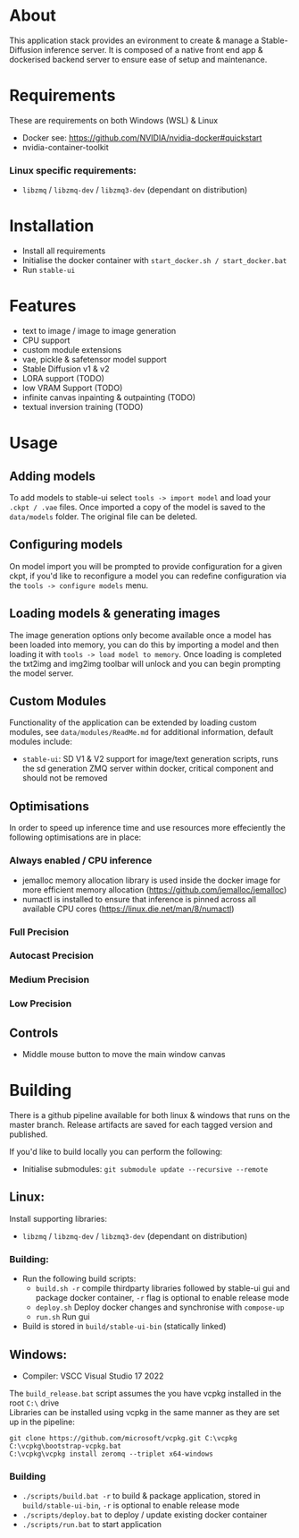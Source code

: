 # About

This application stack provides an evironment to create & manage a Stable-Diffusion inference server.
It is composed of a native front end app & dockerised backend server to ensure ease of setup and maintenance.

# Requirements

These are requirements on both Windows (WSL) & Linux

- Docker see: https://github.com/NVIDIA/nvidia-docker#quickstart
- nvidia-container-toolkit

### Linux specific requirements:

- `libzmq` / `libzmq-dev` / `libzmq3-dev` (dependant on distribution)


# Installation

- Install all requirements
- Initialise the docker container with `start_docker.sh / start_docker.bat`
- Run `stable-ui`

# Features

- text to image / image to image generation
- CPU support
- custom module extensions
- vae, pickle & safetensor model support
- Stable Diffusion v1 & v2
- LORA support (TODO)
- low VRAM Support (TODO)
- infinite canvas inpainting & outpainting (TODO)
- textual inversion training (TODO)

# Usage

## Adding models

To add models to stable-ui select `tools -> import model` and load your `.ckpt / .vae` files. Once imported a copy of the model is saved
to the `data/models` folder. The original file can be deleted.

## Configuring models

On model import you will be prompted to provide configuration for a given ckpt, if you'd like to reconfigure a model you can
redefine configuration via the `tools -> configure models` menu.

## Loading models & generating images

The image generation options only become available once a model has been loaded into memory, you can do this by importing a model and then loading it with
`tools -> load model to memory`. Once loading is completed the txt2img and img2img toolbar will unlock and you can begin prompting the model server.

## Custom Modules

Functionality of the application can be extended by loading custom modules, see `data/modules/ReadMe.md` for additional information, default modules include:

- `stable-ui`: SD V1 & V2 support for image/text generation scripts, runs the sd generation ZMQ server within docker, critical component and should not be removed

## Optimisations

In order to speed up inference time and use resources more effeciently the following optimisations are in place:

### Always enabled / CPU inference

- jemalloc memory allocation library is used inside the docker image for more efficient memory allocation (https://github.com/jemalloc/jemalloc)
- numactl is installed to ensure that inference is pinned across all available CPU cores (https://linux.die.net/man/8/numactl)

### Full Precision

### Autocast Precision

### Medium Precision

### Low Precision

## Controls

- Middle mouse button to move the main window canvas

# Building

There is a github pipeline available for both linux & windows that runs on the master branch.
Release artifacts are saved for each tagged version and published.

If you'd like to build locally you can perform the following:

- Initialise submodules: `git submodule update --recursive --remote`

## Linux:

Install supporting libraries:

- `libzmq` / `libzmq-dev` / `libzmq3-dev` (dependant on distribution)

### Building:

- Run the following build scripts:
  - `build.sh -r` compile thirdparty libraries followed by stable-ui gui and package docker container, `-r` flag is optional to enable release mode
  - `deploy.sh` Deploy docker changes and synchronise with `compose-up`
  - `run.sh` Run gui
- Build is stored in `build/stable-ui-bin` (statically linked)

## Windows:

- Compiler: VSCC Visual Studio 17 2022

The `build_release.bat` script assumes the you have vcpkg installed in the root `C:\` drive<br>
Libraries can be installed using vcpkg in the same manner as they are set up in the pipeline:

```
git clone https://github.com/microsoft/vcpkg.git C:\vcpkg
C:\vcpkg\bootstrap-vcpkg.bat
C:\vcpkg\vcpkg install zeromq --triplet x64-windows
```

### Building

- `./scripts/build.bat -r` to build & package application, stored in `build/stable-ui-bin`, `-r` is optional to enable release mode
- `./scripts/deploy.bat` to deploy / update existing docker container
- `./scripts/run.bat` to start application